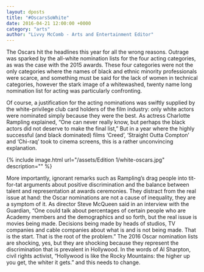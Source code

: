 ```yaml
---
layout: dposts
title: "#OscarsSoWhite"
date: 2016-04-21 12:00:00 +0000
category: "arts"
author: "Livvy McComb - Arts and Entertainment Editor"
---
```

The Oscars hit the headlines this year for all the wrong reasons. Outrage was sparked by the all-white nomination lists for the four acting categories, as was the case with the 2015 awards. These four categories were not the only categories where the names of black and ethnic minority professionals were scarce, and something must be said for the lack of women in technical categories, however the stark image of a whitewashed, twenty name long nomination list for acting was particularly confronting. 

Of course, a justification for the acting nominations was swiftly supplied by the white-privilege club card holders of the film industry: only white actors were nominated simply because they were the best. As actress Charlotte Rampling explained, “One can never really know, but perhaps the black actors did not deserve to make the final list,” But in a year where the highly successful (and black dominated) films ‘Creed’, ‘Straight Outta Compton’ and ‘Chi-raq’ took to cinema screens, this is a rather unconvincing explanation. 

{% include image.html url="/assets/Edition 1/white-oscars.jpg" description="" %}

More importantly, ignorant remarks such as Rampling’s drag people into tit-for-tat arguments about positive discrimination and the balance between talent and representation at awards ceremonies. They distract from the real issue at hand: the Oscar nominations are not a cause of inequality, they are a symptom of it. As director Steve McQueen said in an interview with the Guardian, “One could talk about percentages of certain people who are Academy members and the demographics and so forth, but the real issue is movies being made. Decisions being made by heads of studios, TV companies and cable companies about what is and is not being made. That is the start. That is the root of the problem.” The 2016 Oscar nomination lists are shocking, yes, but they are shocking because they represent the discrimination that is prevalent in Hollywood. In the words of Al Sharpton, civil rights activist, “Hollywood is like the Rocky Mountains: the higher up you get, the whiter it gets.” and this needs to change.
